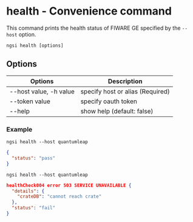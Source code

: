 # health - Convenience command

This command prints the health status of FIWARE GE specified by the `--host` option.

```console
ngsi health [options]
```

## Options

| Options                         | Description                      |
| ------------------------------- | -------------------------------- |
| --host value, -h value          | specify host or alias (Required) |
| --token value                   | specify oauth token              |
| --help                          | show help (default: false)       |

### Example

```console
ngsi health --host quantumleap
```

```json
{
  "status": "pass"
}
```

```console
ngsi health --host quantumleap
```

```json
healthCheck004 error 503 SERVICE UNAVAILABLE {
  "details": {
    "crateDB": "cannot reach crate"
  },
  "status": "fail"
}
```

